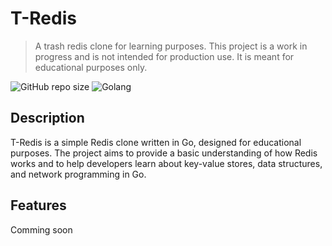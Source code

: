 # T-Redis

> A trash redis clone for learning purposes.
> This project is a work in progress and is not intended for production use. It is meant for educational purposes only.

![GitHub repo size](https://img.shields.io/github/repo-size/antikevin/t-redis?style=for-the-badge)
![Golang](https://img.shields.io/badge/Language-Go-blue?style=for-the-badge&logo=go)



## Description

T-Redis is a simple Redis clone written in Go, designed for educational purposes. The project aims to provide a basic understanding of how Redis works and to help developers learn about key-value stores, data structures, and network programming in Go.

## Features
Comming soon